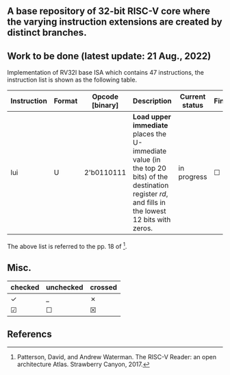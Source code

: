 ## A base repository of 32-bit RISC-V core where the varying instruction extensions are created by distinct branches.

## Work to be done (latest update: 21 Aug., 2022)
Implementation of  RV32I base ISA which contains 47 instructions, the instruction list is shown as the following table.

| Instruction | Format | Opcode [binary] | Description | Current status | Finished |
| ---- | --- | ---------- | -------------------- | ----- | --- |
| lui | U | 2'b0110111 | **Load upper immediate** places the U-immediate value (in the top 20 bits) of the destination register *rd*, and fills in the lowest 12 bits with zeros. | in progress | &#x2610; |

The above list is referred to the pp. 18 of [^1].

## Misc.

|checked|unchecked|crossed|
|---|---|---|
|&check;|_|&cross;|
|&#x2611;|&#x2610;|&#x2612;|

## Referencs
[^1]: Patterson, David, and Andrew Waterman. The RISC-V Reader: an open architecture Atlas. Strawberry Canyon, 2017.
[^2]: https://msyksphinz.hatenablog.com/entry/2020/05/18/040000
